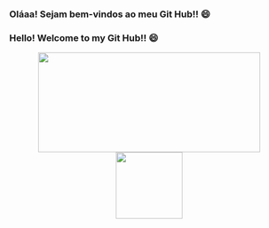 ### Oláaa! Sejam bem-vindos ao meu Git Hub!! 😄
### Hello! Welcome to my Git Hub!! 😄

<div align="center">
  <a href="https://github.com/iiamlink">
  <img height="180rem" width="400rem" src="https://github-readme-stats.vercel.app/api?username=iiamlink&show_icons=true&theme=dracula&include_all_commits=true&count_private=true"/>
  <img height="120rem" src="https://github-readme-stats.vercel.app/api/top-langs/?username=iiamlink&layout=compact&langs_count=7&theme=dracula"/>
</div>
